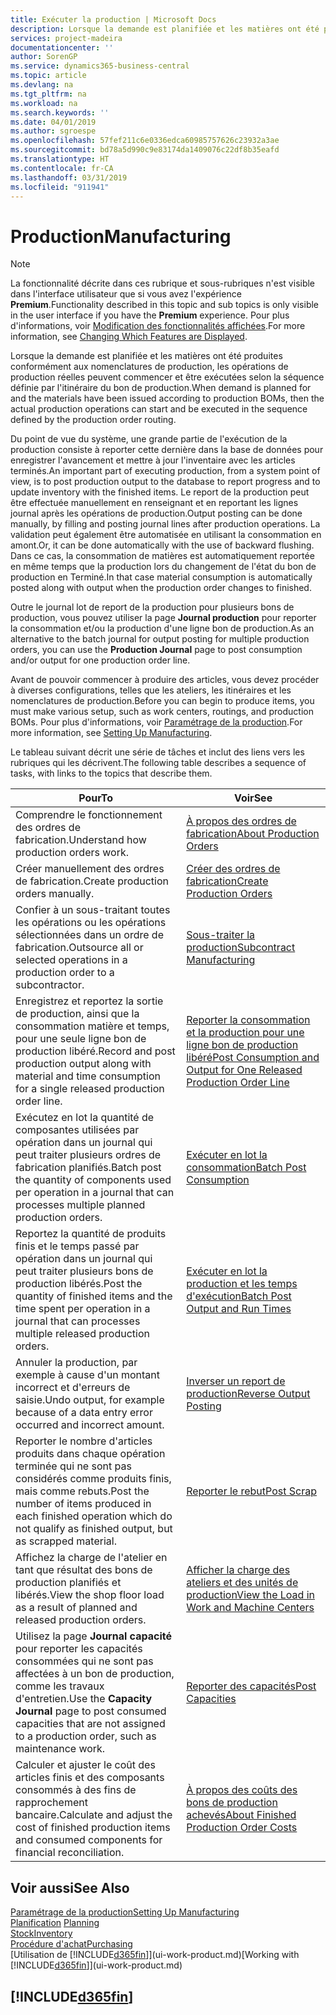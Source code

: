 ```yaml
---
title: Exécuter la production | Microsoft Docs
description: Lorsque la demande est planifiée et les matières ont été produites conformément aux nomenclatures de production, les opérations de production réelles peuvent commencer et être exécutées selon la séquence définie par l'itinéraire du bon de production.
services: project-madeira
documentationcenter: ''
author: SorenGP
ms.service: dynamics365-business-central
ms.topic: article
ms.devlang: na
ms.tgt_pltfrm: na
ms.workload: na
ms.search.keywords: ''
ms.date: 04/01/2019
ms.author: sgroespe
ms.openlocfilehash: 57fef211c6e0336edca60985757626c23932a3ae
ms.sourcegitcommit: bd78a5d990c9e83174da1409076c22df8b35eafd
ms.translationtype: HT
ms.contentlocale: fr-CA
ms.lasthandoff: 03/31/2019
ms.locfileid: "911941"
---
```

# <a name="manufacturing"></a><span data-ttu-id="0ea31-103">Production</span><span class="sxs-lookup"><span data-stu-id="0ea31-103">Manufacturing</span></span>
> [!NOTE]
> <span data-ttu-id="0ea31-104">La fonctionnalité décrite dans ces rubrique et sous-rubriques n'est visible dans l'interface utilisateur que si vous avez l'expérience **Premium**.</span><span class="sxs-lookup"><span data-stu-id="0ea31-104">Functionality described in this topic and sub topics is only visible in the user interface if you have the **Premium** experience.</span></span> <span data-ttu-id="0ea31-105">Pour plus d'informations, voir [Modification des fonctionnalités affichées](ui-experiences.md).</span><span class="sxs-lookup"><span data-stu-id="0ea31-105">For more information, see [Changing Which Features are Displayed](ui-experiences.md).</span></span>

<span data-ttu-id="0ea31-106">Lorsque la demande est planifiée et les matières ont été produites conformément aux nomenclatures de production, les opérations de production réelles peuvent commencer et être exécutées selon la séquence définie par l'itinéraire du bon de production.</span><span class="sxs-lookup"><span data-stu-id="0ea31-106">When demand is planned for and the materials have been issued according to production BOMs, then the actual production operations can start and be executed in the sequence defined by the production order routing.</span></span>  

<span data-ttu-id="0ea31-107">Du point de vue du système, une grande partie de l'exécution de la production consiste à reporter cette dernière dans la base de données pour enregistrer l'avancement et mettre à jour l'inventaire avec les articles terminés.</span><span class="sxs-lookup"><span data-stu-id="0ea31-107">An important part of executing production, from a system point of view, is to post production output to the database to report progress and to update inventory with the finished items.</span></span> <span data-ttu-id="0ea31-108">Le report de la production peut être effectuée manuellement en renseignant et en reportant les lignes journal après les opérations de production.</span><span class="sxs-lookup"><span data-stu-id="0ea31-108">Output posting can be done manually, by filling and posting journal lines after production operations.</span></span> <span data-ttu-id="0ea31-109">La validation peut également être automatisée en utilisant la consommation en amont.</span><span class="sxs-lookup"><span data-stu-id="0ea31-109">Or, it can be done automatically with the use of backward flushing.</span></span> <span data-ttu-id="0ea31-110">Dans ce cas, la consommation de matières est automatiquement reportée en même temps que la production lors du changement de l'état du bon de production en Terminé.</span><span class="sxs-lookup"><span data-stu-id="0ea31-110">In that case material consumption is automatically posted along with output when the production order changes to finished.</span></span>  

<span data-ttu-id="0ea31-111">Outre le journal lot de report de la production pour plusieurs bons de production, vous pouvez utiliser la page **Journal production** pour reporter la consommation et/ou la production d'une ligne bon de production.</span><span class="sxs-lookup"><span data-stu-id="0ea31-111">As an alternative to the batch journal for output posting for multiple production orders, you can use the **Production Journal** page to post consumption and/or output for one production order line.</span></span>

<span data-ttu-id="0ea31-112">Avant de pouvoir commencer à produire des articles, vous devez procéder à diverses configurations, telles que les ateliers, les itinéraires et les nomenclatures de production.</span><span class="sxs-lookup"><span data-stu-id="0ea31-112">Before you can begin to produce items, you must make various setup, such as work centers, routings, and production BOMs.</span></span> <span data-ttu-id="0ea31-113">Pour plus d'informations, voir [Paramétrage de la production](production-configure-production-processes.md).</span><span class="sxs-lookup"><span data-stu-id="0ea31-113">For more information, see [Setting Up Manufacturing](production-configure-production-processes.md).</span></span>

<span data-ttu-id="0ea31-114">Le tableau suivant décrit une série de tâches et inclut des liens vers les rubriques qui les décrivent.</span><span class="sxs-lookup"><span data-stu-id="0ea31-114">The following table describes a sequence of tasks, with links to the topics that describe them.</span></span>   

|<span data-ttu-id="0ea31-115">**Pour**</span><span class="sxs-lookup"><span data-stu-id="0ea31-115">**To**</span></span>|<span data-ttu-id="0ea31-116">**Voir**</span><span class="sxs-lookup"><span data-stu-id="0ea31-116">**See**</span></span>|  
|------------|-------------|  
|<span data-ttu-id="0ea31-117">Comprendre le fonctionnement des ordres de fabrication.</span><span class="sxs-lookup"><span data-stu-id="0ea31-117">Understand how production orders work.</span></span>|[<span data-ttu-id="0ea31-118">À propos des ordres de fabrication</span><span class="sxs-lookup"><span data-stu-id="0ea31-118">About Production Orders</span></span>](production-about-production-orders.md)|
|<span data-ttu-id="0ea31-119">Créer manuellement des ordres de fabrication.</span><span class="sxs-lookup"><span data-stu-id="0ea31-119">Create production orders manually.</span></span>|[<span data-ttu-id="0ea31-120">Créer des ordres de fabrication</span><span class="sxs-lookup"><span data-stu-id="0ea31-120">Create Production Orders</span></span>](production-how-to-create-production-orders.md)|
|<span data-ttu-id="0ea31-121">Confier à un sous-traitant toutes les opérations ou les opérations sélectionnées dans un ordre de fabrication.</span><span class="sxs-lookup"><span data-stu-id="0ea31-121">Outsource all or selected operations in a production order to a subcontractor.</span></span>|[<span data-ttu-id="0ea31-122">Sous-traiter la production</span><span class="sxs-lookup"><span data-stu-id="0ea31-122">Subcontract Manufacturing</span></span>](production-how-to-subcontract-manufacturing.md)|
|<span data-ttu-id="0ea31-123">Enregistrez et reportez la sortie de production, ainsi que la consommation matière et temps, pour une seule ligne bon de production libéré.</span><span class="sxs-lookup"><span data-stu-id="0ea31-123">Record and post production output along with material and time consumption for a single released production order line.</span></span>|[<span data-ttu-id="0ea31-124">Reporter la consommation et la production pour une ligne bon de production libéré</span><span class="sxs-lookup"><span data-stu-id="0ea31-124">Post Consumption and Output for One Released Production Order Line</span></span>](production-how-to-register-consumption-and-output.md)|  
|<span data-ttu-id="0ea31-125">Exécutez en lot la quantité de composantes utilisées par opération dans un journal qui peut traiter plusieurs ordres de fabrication planifiés.</span><span class="sxs-lookup"><span data-stu-id="0ea31-125">Batch post the quantity of components used per operation in a journal that can processes multiple planned production orders.</span></span>|[<span data-ttu-id="0ea31-126">Exécuter en lot la consommation</span><span class="sxs-lookup"><span data-stu-id="0ea31-126">Batch Post Consumption</span></span>](production-how-to-post-consumption.md)|
|<span data-ttu-id="0ea31-127">Reportez la quantité de produits finis et le temps passé par opération dans un journal qui peut traiter plusieurs bons de production libérés.</span><span class="sxs-lookup"><span data-stu-id="0ea31-127">Post the quantity of finished items and the time spent per operation in a journal that can processes multiple released production orders.</span></span>|[<span data-ttu-id="0ea31-128">Exécuter en lot la production et les temps d'exécution</span><span class="sxs-lookup"><span data-stu-id="0ea31-128">Batch Post Output and Run Times</span></span>](production-how-to-post-output-quantity.md)|
|<span data-ttu-id="0ea31-129">Annuler la production, par exemple à cause d'un montant incorrect et d'erreurs de saisie.</span><span class="sxs-lookup"><span data-stu-id="0ea31-129">Undo output, for example because of a data entry error occurred and incorrect amount.</span></span>  |[<span data-ttu-id="0ea31-130">Inverser un report de production</span><span class="sxs-lookup"><span data-stu-id="0ea31-130">Reverse Output Posting</span></span>](production-how-to-reverse-output-posting.md)|  
|<span data-ttu-id="0ea31-131">Reporter le nombre d'articles produits dans chaque opération terminée qui ne sont pas considérés comme produits finis, mais comme rebuts.</span><span class="sxs-lookup"><span data-stu-id="0ea31-131">Post the number of items produced in each finished operation which do not qualify as finished output, but as scrapped material.</span></span>|[<span data-ttu-id="0ea31-132">Reporter le rebut</span><span class="sxs-lookup"><span data-stu-id="0ea31-132">Post Scrap</span></span>](production-how-to-post-scrap.md)|
|<span data-ttu-id="0ea31-133">Affichez la charge de l'atelier en tant que résultat des bons de production planifiés et libérés.</span><span class="sxs-lookup"><span data-stu-id="0ea31-133">View the shop floor load as a result of planned and released production orders.</span></span>|[<span data-ttu-id="0ea31-134">Afficher la charge des ateliers et des unités de production</span><span class="sxs-lookup"><span data-stu-id="0ea31-134">View the Load in Work and Machine Centers</span></span>](production-how-to-view-the-load-on-work-centers.md)|      
|<span data-ttu-id="0ea31-135">Utilisez la page **Journal capacité** pour reporter les capacités consommées qui ne sont pas affectées à un bon de production, comme les travaux d'entretien.</span><span class="sxs-lookup"><span data-stu-id="0ea31-135">Use the **Capacity Journal** page to post consumed capacities that are not assigned to a production order, such as maintenance work.</span></span>|[<span data-ttu-id="0ea31-136">Reporter des capacités</span><span class="sxs-lookup"><span data-stu-id="0ea31-136">Post Capacities</span></span>](production-how-to-post-capacities.md)|  
|<span data-ttu-id="0ea31-137">Calculer et ajuster le coût des articles finis et des composants consommés à des fins de rapprochement bancaire.</span><span class="sxs-lookup"><span data-stu-id="0ea31-137">Calculate and adjust the cost of finished production items and consumed components for financial reconciliation.</span></span>|[<span data-ttu-id="0ea31-138">À propos des coûts des bons de production achevés</span><span class="sxs-lookup"><span data-stu-id="0ea31-138">About Finished Production Order Costs</span></span>](finance-about-finished-production-order-costs.md)|  

## <a name="see-also"></a><span data-ttu-id="0ea31-139">Voir aussi</span><span class="sxs-lookup"><span data-stu-id="0ea31-139">See Also</span></span>  
[<span data-ttu-id="0ea31-140">Paramétrage de la production</span><span class="sxs-lookup"><span data-stu-id="0ea31-140">Setting Up Manufacturing</span></span>](production-configure-production-processes.md)  
<span data-ttu-id="0ea31-141">[Planification](production-planning.md)    </span><span class="sxs-lookup"><span data-stu-id="0ea31-141">[Planning](production-planning.md)    </span></span>  
[<span data-ttu-id="0ea31-142">Stock</span><span class="sxs-lookup"><span data-stu-id="0ea31-142">Inventory</span></span>](inventory-manage-inventory.md)  
[<span data-ttu-id="0ea31-143">Procédure d'achat</span><span class="sxs-lookup"><span data-stu-id="0ea31-143">Purchasing</span></span>](purchasing-manage-purchasing.md)  
<span data-ttu-id="0ea31-144">[Utilisation de [!INCLUDE[d365fin](includes/d365fin_md.md)]](ui-work-product.md)</span><span class="sxs-lookup"><span data-stu-id="0ea31-144">[Working with [!INCLUDE[d365fin](includes/d365fin_md.md)]](ui-work-product.md)</span></span>

## [!INCLUDE[d365fin](includes/free_trial_md.md)]  
